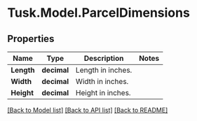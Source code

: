 # Tusk.Model.ParcelDimensions

## Properties

Name | Type | Description | Notes
------------ | ------------- | ------------- | -------------
**Length** | **decimal** | Length in inches. | 
**Width** | **decimal** | Width in inches. | 
**Height** | **decimal** | Height in inches. | 

[[Back to Model list]](../README.md#documentation-for-models) [[Back to API list]](../README.md#documentation-for-api-endpoints) [[Back to README]](../README.md)

